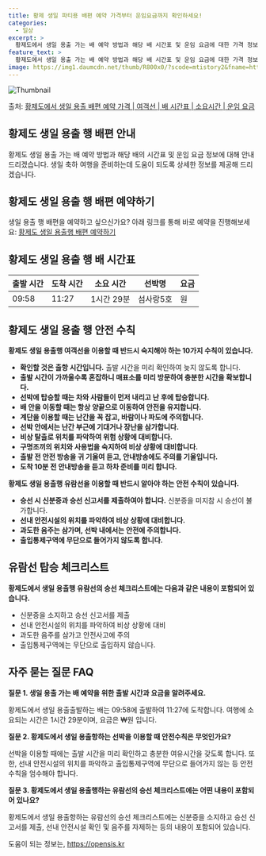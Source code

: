 ```yaml
---
title: 황제 생일 파티용 배편 예약 가격부터 운임요금까지 확인하세요!
categories:
  - 일상
excerpt: >
  황제도에서 생일 용출 가는 배 예약 방법과 해당 배 시간표 및 운임 요금에 대한 가격 정보를 안내 드리겠습니다. 안전하고 재밋는 생일 용출행 여행을 위해 아래 정보 참고하시기 바랍니다. 생일 용출행 배편 예약하기 👈 클릭황제도에서 생일 용출행 배 시간표출발 시간도착 시간소요 시간선박명요금09:5811:271시간 29분(구)섬사랑5호.원생일 용출행 배편 예약하기 👈 클릭황제도에서 생일 용출행 여객선 탑승 시 이용수칙황제도에서 생일 용출행 배를 탑승하기 전 꼭 숙지해야 할 안전 수칙 중요한 내용: 황제도에서 생일 용출행 여객선을 이용할 때 반드시 숙지해야 하는 10가지 수칙이 있습니다. 1) 확인할 것은 출항 시간입니다. 출발 시간을 미리 확인하여 늦지 않도록 합니다. 2) 출발 시간이 가까울수록 혼잡하니 ..
feature_text: >
  황제도에서 생일 용출 가는 배 예약 방법과 해당 배 시간표 및 운임 요금에 대한 가격 정보를 안내 드리겠습니다. 안전하고 재밋는 생일 용출행 여행을 위해 아래 정보 참고하시기 바랍니다. 생일 용출행 배편 예약하기 👈 클릭황제도에서 생일 용출행 배 시간표출발 시간도착 시간소요 시간선박명요금09:5811:271시간 29분(구)섬사랑5호.원생일 용출행 배편 예약하기 👈 클릭황제도에서 생일 용출행 여객선 탑승 시 이용수칙황제도에서 생일 용출행 배를 탑승하기 전 꼭 숙지해야 할 안전 수칙 중요한 내용: 황제도에서 생일 용출행 여객선을 이용할 때 반드시 숙지해야 하는 10가지 수칙이 있습니다. 1) 확인할 것은 출항 시간입니다. 출발 시간을 미리 확인하여 늦지 않도록 합니다. 2) 출발 시간이 가까울수록 혼잡하니 ..
image: https://img1.daumcdn.net/thumb/R800x0/?scode=mtistory2&fname=https%3A%2F%2Fblog.kakaocdn.net%2Fdn%2Fta7BD%2FbtsHBSmg0lX%2FaQxeh7Y1Bx02R7oZ4lMHd0%2Fimg.jpg
---
```


![Thumbnail](https://img1.daumcdn.net/thumb/R800x0/?scode=mtistory2&fname=https%3A%2F%2Fblog.kakaocdn.net%2Fdn%2Fta7BD%2FbtsHBSmg0lX%2FaQxeh7Y1Bx02R7oZ4lMHd0%2Fimg.jpg)

<p>출처: <a href="https://opensis.kr/entry/%ED%99%A9%EC%A0%9C%EB%8F%84%EC%97%90%EC%84%9C-%EC%83%9D%EC%9D%BC-%EC%9A%A9%EC%B6%9C-%EB%B0%B0%ED%8E%B8-%EC%98%88%EC%95%BD-%EA%B0%80%EA%B2%A9-%EC%97%AC%EA%B0%9D%EC%84%A0-%EB%B0%B0-%EC%8B%9C%EA%B0%84%ED%91%9C-%EC%86%8C%EC%9A%94%EC%8B%9C%EA%B0%84-%EC%9A%B4%EC%9E%84-%EC%9A%94%EA%B8%88" rel="dofollow">황제도에서 생일 용출 배편 예약 가격 | 여객선 | 배 시간표 | 소요시간 | 운임 요금</a> </p>

## 황제도 생일 용출 행 배편 안내

황제도 생일 용출 가는 배 예약 방법과 해당 배의 시간표 및 운임 요금 정보에 대해 안내드리겠습니다. 생일 축하 여행을 준비하는데 도움이
되도록 상세한 정보를 제공해 드리겠습니다.

## 황제도 생일 용출 행 배편 예약하기

생일 용출 행 배편을 예약하고 싶으신가요? 아래 링크를 통해 바로 예약을 진행해보세요: [황제도 생일 용출행 배편 예약하기](https://opensis.kr/entry/%ED%99%A9%EC%A0%9C%EB%8F%84%EC%97%90%EC%84%9C-%EC%83%9D%EC%9D%BC-%EC%9A%A9%EC%B6%9C-%EB%B0%B0%ED%8E%B8-%EC%98%88%EC%95%BD-%EA%B0%80%EA%B2%A9-%EC%97%AC%EA%B0%9D%EC%84%A0-%EB%B0%B0-%EC%8B%9C%EA%B0%84%ED%91%9C-%EC%86%8C%EC%9A%94%EC%8B%9C%EA%B0%84-%EC%9A%B4%EC%9E%84-%EC%9A%94%EA%B8%88)

## 황제도 생일 용출 행 배 시간표

**출발 시간** | **도착 시간** | **소요 시간** | **선박명** | **요금**  
---|---|---|---|---  
09:58 | 11:27 | 1시간 29분 | 섬사랑5호 | 원  
  
## 황제도 생일 용출 행 안전 수칙

**황제도 생일 용출행 여객선을 이용할 때 반드시 숙지해야 하는 10가지 수칙이 있습니다.**

  * **확인할 것은 출항 시간입니다.** 출발 시간을 미리 확인하여 늦지 않도록 합니다.
  * **출발 시간이 가까울수록 혼잡하니 매표소를 미리 방문하여 충분한 시간을 확보합니다.**
  * **선박에 탑승할 때는 차와 사람들이 먼저 내리고 난 후에 탑승합니다.**
  * **배 안을 이동할 때는 항상 양끝으로 이동하여 안전을 유지합니다.**
  * **계단을 이용할 때는 난간을 꼭 잡고, 바람이나 파도에 주의합니다.**
  * **선박 안에서는 난간 부근에 기대거나 장난을 삼가합니다.**
  * **비상 탈출로 위치를 파악하여 위험 상황에 대비합니다.**
  * **구명조끼의 위치와 사용법을 숙지하여 비상 상황에 대비합니다.**
  * **출발 전 안전 방송을 귀 기울여 듣고, 안내방송에도 주의를 기울입니다.**
  * **도착 10분 전 안내방송을 듣고 하차 준비를 미리 합니다.**

**황제도 생일 용출행 유람선을 이용할 때 반드시 알아야 하는 안전 수칙이 있습니다.**

  * **승선 시 신분증과 승선 신고서를 제출하여야 합니다.** 신분증을 미지참 시 승선이 불가합니다.
  * **선내 안전시설의 위치를 파악하여 비상 상황에 대비합니다.**
  * **과도한 음주는 삼가며, 선박 내에서는 안전에 주의합니다.**
  * **출입통제구역에 무단으로 들어가지 않도록 합니다.**

## 유람선 탑승 체크리스트

**황제도에서 생일 용출행 유람선의 승선 체크리스트에는 다음과 같은 내용이 포함되어 있습니다.**

  * 신분증을 소지하고 승선 신고서를 제출
  * 선내 안전시설의 위치를 파악하여 비상 상황에 대비
  * 과도한 음주를 삼가고 안전사고에 주의
  * 출입통제구역에는 무단으로 출입하지 않습니다.

## 자주 묻는 질문 FAQ

**질문 1. 생일 용출 가는 배 예약을 위한 출발 시간과 요금을 알려주세요.**

황제도에서 생일 용출출발하는 배는 09:58에 출발하여 11:27에 도착합니다. 여행에 소요되는 시간은 1시간 29분이며, 요금은 ₩원
입니다.

**질문 2. 황제도에서 생일 용출항하는 선박을 이용할 때 안전수칙은 무엇인가요?**

선박을 이용할 때에는 출발 시간을 미리 확인하고 충분한 여유시간을 갖도록 합니다. 또한, 선내 안전시설의 위치를 파악하고 출입통제구역에
무단으로 들어가지 않는 등 안전 수칙을 엄수해야 합니다.

**질문 3. 황제도에서 생일 용출행하는 유람선의 승선 체크리스트에는 어떤 내용이 포함되어 있나요?**

황제도에서 생일 용출항하는 유람선의 승선 체크리스트에는 신분증을 소지하고 승선 신고서를 제출, 선내 안전시설 확인 및 음주를 자제하는 등의
내용이 포함되어 있습니다.

 

도움이 되는 정보는, <a href="https://opensis.kr" rel="dofollow">https://opensis.kr</a>


